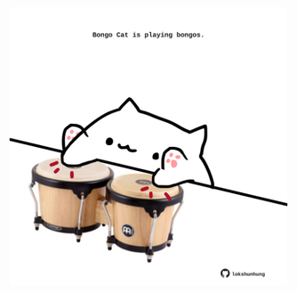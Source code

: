 <!-- built at 31/01/2025, 20:00:50 UTC -->
<p align="center">
  <img width="500" height="500" src="./ReadmeImage.svg">
</p>
